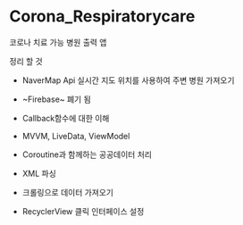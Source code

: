 # Corona_Respiratorycare
코로나 치료 가능 병원 출력 앱

정리 할 것

* NaverMap Api
  실시간 지도 위치를 사용하여 주변 병원 가져오기

* ~Firebase~ 폐기 됨

* Callback함수에 대한 이해

* MVVM, LiveData, ViewModel

* Coroutine과 함께하는 공공데이터 처리

* XML 파싱

* 크롤링으로 데이터 가져오기

* RecyclerView 클릭 인터페이스 설정
